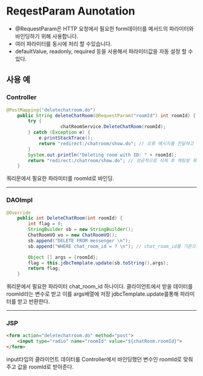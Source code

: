 # ReqestParam Aunotation

- @RequestParam은 HTTP 요청에서 필요한 form데이터를 메서드의 파라미터와 바인딩하기 위해 사용합니다.
- 여러 파라미터를 동시에 처리 할 수있습니다.
- defaultValue, readonly, required 등을 사용해서 파라미터값을 자동 설정 할 수 있다.

## 사용 예

### Controller

```java
@PostMapping("deletechatroom.do")
	public String deleteChatRoom(@RequestParam("roomId") int roomId) {
		try {
					chatRoomService.DeleteChatRoom(roomId);
		} catch (Exception e) {
			e.printStackTrace();
			return "redirect:/chatroom/show.do"; // 오류 메시지를 전달하고 목록 페이지로 리다이렉트
		}
		System.out.println("Deleting room with ID: " + roomId);
		return "redirect:/chatroom/show.do"; // 성공적으로 삭제 후 채팅방 목록 페이지로 리다이렉트
	}
```

쿼리문에서 필요한 파라미터를 roomId로 바인딩.

---

### DAOImpl

```java
@Override
	public int DeleteChatRoom(int roomId) {
		int flag = 0;
		StringBuilder sb = new StringBuilder();
		ChatRoomVO vo = new ChatRoomVO();
		sb.append("DELETE FROM messenger \n");
		sb.append("WHERE chat_room_id = ? \n"); // chat_room_id를 기준으로 삭제

		Object [] args = {roomId};
		flag = this.jdbcTemplate.update(sb.toString(),args);
		return flag;
	}
```

쿼리문에서 필요한 파라미터 chat_room_id 하나이다.
클라이언트에서 받을 데이터를 roomId라는 변수로 받고 이를 args배열에 저장 jdbcTemplate.update를통해 
파라미터를 받고 반환한다.

---

### JSP

```html
<form action="deletechatroom.do" method="post">
    <input type="radio" name="roomId" value="${chatRoom.roomId}">
</form>
```

input타입의 클라이언트 데이터를 Controller에서 바인딩했던 변수인 roomId로 맞춰주고 
값을 roomId로 받아준다.